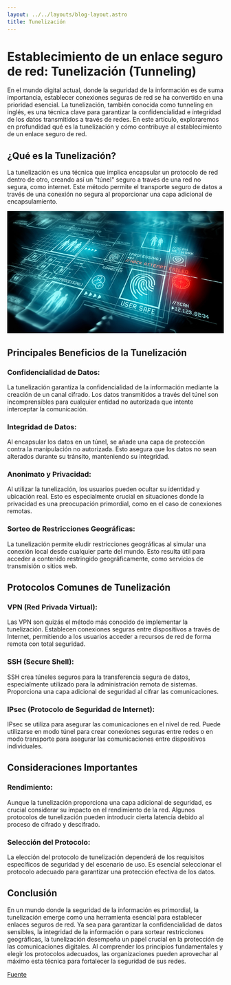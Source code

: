 ```yaml
---
layout: ../../layouts/blog-layout.astro
title: Tunelización
---
```


# Establecimiento de un enlace seguro de red: Tunelización (Tunneling)

En el mundo digital actual, donde la seguridad de la información es de suma importancia, establecer conexiones seguras de red se ha convertido en una prioridad esencial. La tunelización, también conocida como tunneling en inglés, es una técnica clave para garantizar la confidencialidad e integridad de los datos transmitidos a través de redes. En este artículo, exploraremos en profundidad qué es la tunelización y cómo contribuye al establecimiento de un enlace seguro de red.

## ¿Qué es la Tunelización?

La tunelización es una técnica que implica encapsular un protocolo de red dentro de otro, creando así un "túnel" seguro a través de una red no segura, como internet. Este método permite el transporte seguro de datos a través de una conexión no segura al proporcionar una capa adicional de encapsulamiento.

![Anónimo.](../../assets/tunneling/about.jpg)

## Principales Beneficios de la Tunelización

### Confidencialidad de Datos:

La tunelización garantiza la confidencialidad de la información mediante la creación de un canal cifrado. Los datos transmitidos a través del túnel son incomprensibles para cualquier entidad no autorizada que intente interceptar la comunicación.

### Integridad de Datos:

Al encapsular los datos en un túnel, se añade una capa de protección contra la manipulación no autorizada. Esto asegura que los datos no sean alterados durante su tránsito, manteniendo su integridad.

### Anonimato y Privacidad:

Al utilizar la tunelización, los usuarios pueden ocultar su identidad y ubicación real. Esto es especialmente crucial en situaciones donde la privacidad es una preocupación primordial, como en el caso de conexiones remotas.

### Sorteo de Restricciones Geográficas:

La tunelización permite eludir restricciones geográficas al simular una conexión local desde cualquier parte del mundo. Esto resulta útil para acceder a contenido restringido geográficamente, como servicios de transmisión o sitios web.

## Protocolos Comunes de Tunelización

### VPN (Red Privada Virtual):

Las VPN son quizás el método más conocido de implementar la tunelización. Establecen conexiones seguras entre dispositivos a través de Internet, permitiendo a los usuarios acceder a recursos de red de forma remota con total seguridad.

### SSH (Secure Shell):

SSH crea túneles seguros para la transferencia segura de datos, especialmente utilizado para la administración remota de sistemas. Proporciona una capa adicional de seguridad al cifrar las comunicaciones.

### IPsec (Protocolo de Seguridad de Internet):

IPsec se utiliza para asegurar las comunicaciones en el nivel de red. Puede utilizarse en modo túnel para crear conexiones seguras entre redes o en modo transporte para asegurar las comunicaciones entre dispositivos individuales.

## Consideraciones Importantes

### Rendimiento:

Aunque la tunelización proporciona una capa adicional de seguridad, es crucial considerar su impacto en el rendimiento de la red. Algunos protocolos de tunelización pueden introducir cierta latencia debido al proceso de cifrado y descifrado.

### Selección del Protocolo:

La elección del protocolo de tunelización dependerá de los requisitos específicos de seguridad y del escenario de uso. Es esencial seleccionar el protocolo adecuado para garantizar una protección efectiva de los datos.

## Conclusión

En un mundo donde la seguridad de la información es primordial, la tunelización emerge como una herramienta esencial para establecer enlaces seguros de red. Ya sea para garantizar la confidencialidad de datos sensibles, la integridad de la información o para sortear restricciones geográficas, la tunelización desempeña un papel crucial en la protección de las comunicaciones digitales. Al comprender los principios fundamentales y elegir los protocolos adecuados, las organizaciones pueden aprovechar al máximo esta técnica para fortalecer la seguridad de sus redes.

[Fuente](https://latam.kaspersky.com/resource-center/definitions/tunneling-protocol)
